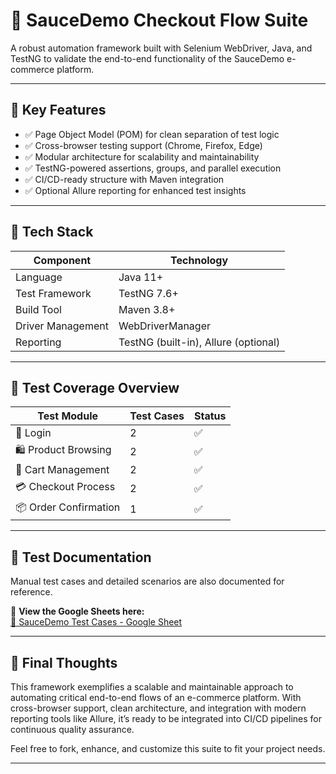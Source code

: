 # 🚀 SauceDemo Checkout Flow Suite

A robust automation framework built with Selenium WebDriver, Java, and TestNG to validate the end-to-end functionality of the SauceDemo e-commerce platform.

---

## 🌟 Key Features

- ✅ Page Object Model (POM) for clean separation of test logic  
- ✅ Cross-browser testing support (Chrome, Firefox, Edge)  
- ✅ Modular architecture for scalability and maintainability  
- ✅ TestNG-powered assertions, groups, and parallel execution  
- ✅ CI/CD-ready structure with Maven integration  
- ✅ Optional Allure reporting for enhanced test insights  

---

## 🧰 Tech Stack

| Component         | Technology               |
|-------------------|--------------------------|
| Language          | Java 11+                 |
| Test Framework    | TestNG 7.6+              |
| Build Tool        | Maven 3.8+               |
| Driver Management | WebDriverManager         |
| Reporting         | TestNG (built-in), Allure (optional) |



---

## 🧪 Test Coverage Overview

| Test Module          | Test Cases | Status |
|----------------------|------------|--------|
| 🔐 Login              | 2          | ✅     |
| 🛍️ Product Browsing   | 2          | ✅     |
| 🛒 Cart Management    | 2          | ✅     |
| 💳 Checkout Process   | 2          | ✅     |
| 📦 Order Confirmation | 1          | ✅     |



---

## 📄 Test Documentation

Manual test cases and detailed scenarios are also documented for reference.

📌 **View the Google Sheets here:**  
[📝 SauceDemo Test Cases - Google Sheet](https://docs.google.com/spreadsheets/d/1Bpq4t8b30ty0PktXZ5iM1AbYcVm0MtKkgeKfkFho8q8/edit?gid=0#gid=0)

---

## 🙌 Final Thoughts

This framework exemplifies a scalable and maintainable approach to automating critical end-to-end flows of an e-commerce platform. With cross-browser support, clean architecture, and integration with modern reporting tools like Allure, it’s ready to be integrated into CI/CD pipelines for continuous quality assurance.

Feel free to fork, enhance, and customize this suite to fit your project needs.

---
